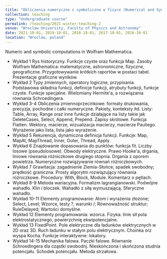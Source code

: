 ```yaml
---
title: "Obliczenia numeryczne i symboliczne w fizyce (Numerical and Symobolical computations in physics)"
collection: teaching
type: "Undergraduate course"
permalink: /teaching/2021-winter-teaching-2
venue: "Wroclaw University, Faculty of Physics and Astronomy"
date: 2021-10-01, 2019-10-01, 2018-10-01, 2017-10-01, 2016-10-01 
location: "Wroclaw, poland"
---
```


Numeric and symbolic computations in Wolfram Mathematica.


* Wykład 1
  Rys historyczny. Funkcje czyste oraz funkcja Map. Zasoby Wolfram Mathematica: matematyczne, astronomiczne, fizyczne, geograficzne. Przygotowywanie krótkich raportów w postaci tabel. Prezentacje graficzne wyników.
* Wykład 2
  Typy zmiennych, operatory logiczne, przypisania. Podstawowa składnia funkcji, definicje funkcji, atrybuty funkcji, funkcje czyste. Funkcje specjalne. Wielomiany Hermite'a, a rozwiązania równania Schroedingera.
* Wykład 3-4
  Obliczenia zmiennoprzecinkowe: formaty drukowania, precyzja, pochodne i całki numeryczne. Pakiety, konteksty itd. Listy: Table, Array, Range oraz inne funkcje działające na listy takie jak DeleteCases, Select, Append, Prepend. Zapisy skrótowe. Funkcja Flatten. Wektory, macierze, wizualizacja macierzy, macierze Pauliego. Wyrażenie jako lista, lista jako wyrażenie.
* Wykład 5
  Rekurencja, dynamiczna definicja funkcji. Funkcje: Map, MapAt, MapThread, Inner, Outer, Thread, Apply. 
* Wykład 6
  Znajdowanie dopasowania do punktów: funkcja fit. Liczby losowe (pseudolosowe). Obwody elektryczne. Prawo Hooke'a, drgania, liniowe równania różniczkowe drugiego stopnia. Drgania z oporem powietrza. Numeryczne rozwiązywanie równań różniczkowych.
* Wykład 7
  Grawitacja: zagadnienie Ziemia-Słońce; spadek swobodny; prędkość graniczna. Prosty algorytm rozwiązujący równania różniczkowe.
  Procedury: With, Block, Module. Komentarz o pętlach.
* Wykład 8-9
  Metoda wariacyjna. Formalizm lagrangianowski. Podwójne wahadło. Klin i bloczek. Wahadło z siłą wymuszającą. Sferyczne wahadło.
* Wykład 10-11
  Elementy programowanie: Atom i wyrażenia złożone; Select, Level; Wzorce, testy ?, warunki /;
  Równoważność struktur; RuleDelayed; Wartości domyślne.
* Wykład 12
  Elementy programowania: wzorca. Fizyka: linie sił pola elektrostatycznego, powierzchnię ekwipotencjalne.
* Wykład 13
  FixedPoint. Pole elektryczne dla ładunków elektrycznych w 2D oraz 3D. Ruch ładunku w stałym polu elektrycznym. Choinka orz wyspa Kocha. Funkcje interaktywne: lokatory.
* Wykład 14-15
  Mechanika falowa. Paczki falowe. Równanie Schroedingera dla cząstki swobodnj. Nieskończona i skończona studnia potencjału. Schodek potencjału. Metoda strzałowa.


  
